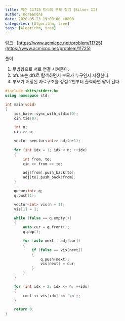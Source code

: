 ```yaml
---
title: 백준 11725 트리의 부모 찾기 [Silver II]
author: Koreandns
date: 2020-05-23 19:00:00 +0800
categories: [Algorithm, tree]
tags: [Algorithm, tree]
---
```




링크 : [https://www.acmicpc.net/problem/11725](https://www.acmicpc.net/problem/11725)



풀이

1. 무방향으로 서로 연결 시켜준다.
2. bfs 또는 dfs로 탐색하면서 부모가 누구인지 저장한다.
3. 부모가 저장된 자료구조를 정점 2번부터 출력하면 답이 된다.



```c++
#include <bits/stdc++.h>
using namespace std;

int main(void)
{
	ios_base::sync_with_stdio(0);
	cin.tie(0);

	int n;
	cin >> n;

	vector <vector<int>> adj(n+1);
    
	for (int idx = 1; idx < n; ++idx)
	{
		int from, to;
		cin >> from >> to;

		adj[from].push_back(to);
		adj[to].push_back(from);
	}

	queue<int> q;
	q.push(1);

	vector<int> vis(n + 1);
	vis[1] = 1;

	while (false == q.empty())
	{
		auto cur = q.front();
		q.pop();

		for (auto next : adj[cur])
		{
			if (false == vis[next])
			{
				q.push(next);
				vis[next] = cur;
			}
		}
	}

	for (int idx = 2; idx <= n; ++idx)
	{
		cout << vis[idx] << '\n';;
	}

	return 0;
}
```

